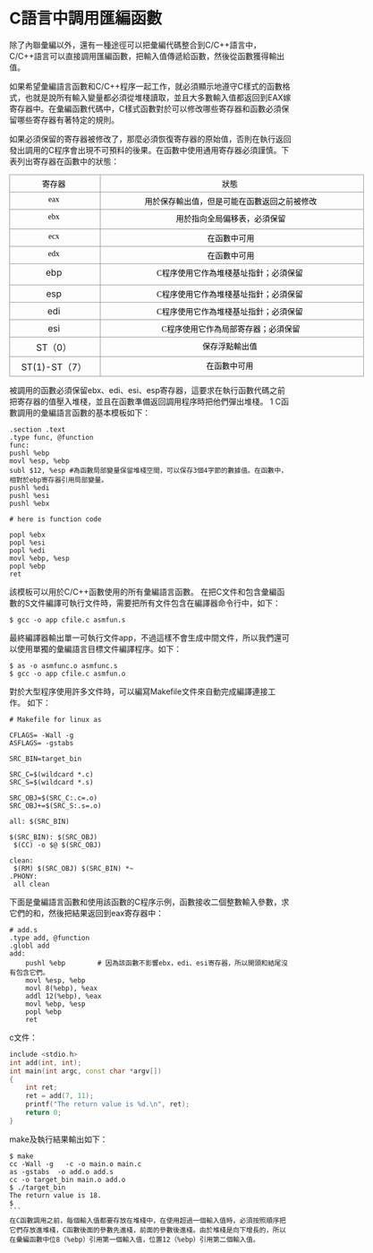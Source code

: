 # C語言中調用匯編函數

除了內聯彙編以外，還有一種途徑可以把彙編代碼整合到C/C++語言中，C/C++語言可以直接調用匯編函數，把輸入值傳遞給函數，然後從函數獲得輸出值。

如果希望彙編語言函數和C/C++程序一起工作，就必須顯示地遵守C樣式的函數格式，也就是說所有輸入變量都必須從堆棧讀取，並且大多數輸入值都返回到EAX嫁寄存器中。在彙編函數代碼中，C樣式函數對於可以修改哪些寄存器和函數必須保留哪些寄存器有著特定的規則。

如果必須保留的寄存器被修改了，那麼必須恢復寄存器的原始值，否則在執行返回發出調用的C程序會出現不可預料的後果。在函數中使用通用寄存器必須謹慎。下表列出寄存器在函數中的狀態：


<table cellpadding="2" cellspacing="0" border="1" style="font-size:undefined; border-collapse:collapse; margin-top:10px; margin-bottom:10px; display:table; background-color:inherit; text-align:center; width:634px">
<tbody style="background-color:inherit">
<tr style="background-color:inherit">
<td valign="top" style="word-break:break-all; border:1px solid rgb(153,153,153); padding:5px 16px 5px 12px; min-height:25px; min-width:25px; height:25px; background-color:inherit; width:136px">
<div style="min-width:2px; background-color:inherit; text-align:center"><span style="font-family:微軟雅黑; font-size:14px; color:#000000; background-color:rgb(255,255,255); font-style:normal; font-weight:normal; text-align:left">寄存器</span><br style="background-color:inherit">
</div>
</td>
<td valign="top" style="word-break:break-all; border:1px solid rgb(153,153,153); padding:5px 16px 5px 12px; min-height:25px; min-width:25px; height:25px; background-color:inherit; width:456px">
<div style="min-width:2px; background-color:inherit; text-align:center"><span style="font-family:微軟雅黑; font-size:14px; color:#000000; background-color:rgb(255,255,255); font-style:normal; font-weight:normal; text-align:left">狀態<span style="background-color:inherit">&nbsp;</span></span><br style="background-color:inherit">
</div>
</td>
</tr>
<tr style="background-color:inherit">
<td valign="top" style="word-break:break-all; border:1px solid rgb(153,153,153); padding:5px 16px 5px 12px; min-height:25px; min-width:25px; height:25px; background-color:inherit; width:136px">
<div style="min-width:2px; background-color:inherit; text-align:center"><span style="font-family:微軟雅黑; font-size:14px; color:#000000; background-color:rgb(255,255,255); font-style:normal; font-weight:normal; text-align:left">eax</span><br style="background-color:inherit">
</div>
</td>
<td valign="top" style="word-break:break-all; border:1px solid rgb(153,153,153); padding:5px 16px 5px 12px; min-height:25px; min-width:25px; height:25px; background-color:inherit; width:456px">
<div style="min-width:2px; background-color:inherit; text-align:center"><span style="font-family:微軟雅黑; font-size:14px; color:#000000; background-color:rgb(255,255,255); font-style:normal; font-weight:normal; text-align:left">用於保存輸出值，但是可能在函數返回之前被修改</span><br style="background-color:inherit">
</div>
</td>
</tr>
<tr style="background-color:inherit">
<td valign="top" style="word-break:break-all; border:1px solid rgb(153,153,153); padding:5px 16px 5px 12px; min-height:25px; min-width:25px; height:35px; background-color:inherit; width:136px">
<div style="min-width:2px; background-color:inherit; text-align:center"><span style="font-family:微軟雅黑; font-size:14px; color:#000000; background-color:rgb(255,255,255); font-style:normal; font-weight:normal; text-align:left">ebx</span><br style="background-color:inherit">
</div>
</td>
<td valign="top" style="word-break:break-all; border:1px solid rgb(153,153,153); padding:5px 16px 5px 12px; min-height:25px; min-width:25px; height:35px; background-color:inherit; width:456px">
<div style="min-width:2px; background-color:inherit; text-align:center"><span style="font-family:微軟雅黑; font-size:14px; color:#000000; background-color:rgb(255,255,255); font-style:normal; font-weight:normal; text-align:left">用於指向全局偏移表，必須保留</span><br style="background-color:inherit">
</div>
</td>
</tr>
<tr style="background-color:inherit">
<td valign="top" style="word-break:break-all; border:1px solid rgb(153,153,153); padding:5px 16px 5px 12px; min-height:25px; min-width:25px; height:25px; background-color:inherit; width:136px">
<div style="min-width:2px; background-color:inherit; text-align:center"><span style="font-family:微軟雅黑; font-size:14px; color:#000000; background-color:rgb(255,255,255); font-style:normal; font-weight:normal; text-align:left">ecx</span><br style="background-color:inherit">
</div>
</td>
<td valign="top" style="word-break:break-all; border:1px solid rgb(153,153,153); padding:5px 16px 5px 12px; min-height:25px; min-width:25px; height:25px; background-color:inherit; width:456px">
<div style="min-width:2px; background-color:inherit; text-align:center"><span style="font-family:微軟雅黑; font-size:14px; color:#000000; background-color:rgb(255,255,255); font-style:normal; font-weight:normal; text-align:left">在函數中可用</span><br style="background-color:inherit">
</div>
</td>
</tr>
<tr style="background-color:inherit">
<td valign="top" style="word-break:break-all; border:1px solid rgb(153,153,153); padding:5px 16px 5px 12px; min-height:25px; min-width:25px; height:25px; background-color:inherit; width:136px">
<div style="min-width:2px; background-color:inherit; text-align:center"><span style="font-family:微軟雅黑; font-size:14px; color:#000000; background-color:rgb(255,255,255); font-style:normal; font-weight:normal; text-align:left">edx</span><br style="background-color:inherit">
</div>
</td>
<td valign="top" style="word-break:break-all; border:1px solid rgb(153,153,153); padding:5px 16px 5px 12px; min-height:25px; min-width:25px; height:25px; background-color:inherit; width:456px">
<div style="min-width:2px; background-color:inherit; text-align:center"><span style="font-family:微軟雅黑; font-size:14px; color:#000000; background-color:rgb(255,255,255); font-style:normal; font-weight:normal; text-align:left">在函數中可用</span><br style="background-color:inherit">
</div>
</td>
</tr>
<tr style="background-color:inherit">
<td valign="top" style="word-break:break-all; border:1px solid rgb(153,153,153); padding:5px 16px 5px 12px; min-height:25px; min-width:25px; height:38px; background-color:inherit; width:136px">
<div style="min-width:2px; background-color:inherit; text-align:center">ebp</div>
</td>
<td valign="top" style="word-break:break-all; border:1px solid rgb(153,153,153); padding:5px 16px 5px 12px; min-height:25px; min-width:25px; height:38px; background-color:inherit; width:456px">
<div style="min-width:2px; background-color:inherit; text-align:center"><span style="font-family:微軟雅黑; font-size:14px; color:#000000; background-color:rgb(255,255,255); font-style:normal; font-weight:normal; text-align:left">C程序使用它作為堆棧基址指針；必須保留<span style="background-color:inherit">&nbsp;</span></span><br style="background-color:inherit">
</div>
</td>
</tr>
<tr style="background-color:inherit">
<td valign="top" style="word-break:break-all; border:1px solid rgb(153,153,153); padding:5px 16px 5px 12px; min-height:25px; min-width:25px; height:25px; background-color:inherit; width:136px">
<div style="min-width:2px; background-color:inherit; text-align:center">esp</div>
</td>
<td valign="top" style="word-break:break-all; border:1px solid rgb(153,153,153); padding:5px 16px 5px 12px; min-height:25px; min-width:25px; height:25px; background-color:inherit; width:456px">
<div style="min-width:2px; background-color:inherit; text-align:center"><span style="font-family:微軟雅黑; font-size:14px; color:#000000; background-color:rgb(255,255,255); font-style:normal; font-weight:normal; text-align:left">C程序使用它作為堆棧基址指針；必須保留<span style="background-color:inherit">&nbsp;</span></span><br style="background-color:inherit">
</div>
</td>
</tr>
<tr style="background-color:inherit">
<td valign="top" style="word-break:break-all; border:1px solid rgb(153,153,153); padding:5px 16px 5px 12px; min-height:25px; min-width:25px; height:25px; background-color:inherit; width:136px">
<div style="min-width:2px; background-color:inherit; text-align:center">edi</div>
</td>
<td valign="top" style="word-break:break-all; border:1px solid rgb(153,153,153); padding:5px 16px 5px 12px; min-height:25px; min-width:25px; height:25px; background-color:inherit; width:456px">
<div style="min-width:2px; background-color:inherit; text-align:center"><span style="font-family:微軟雅黑; font-size:14px; color:#000000; background-color:rgb(255,255,255); font-style:normal; font-weight:normal; text-align:left">C程序使用它作為堆棧基址指針；必須保留<span style="background-color:inherit">&nbsp;</span></span><br style="background-color:inherit">
</div>
</td>
</tr>
<tr style="background-color:inherit">
<td valign="top" style="word-break:break-all; border:1px solid rgb(153,153,153); padding:5px 16px 5px 12px; min-height:25px; min-width:25px; height:25px; background-color:inherit; width:136px">
<div style="min-width:2px; background-color:inherit; text-align:center">esi</div>
</td>
<td valign="top" style="word-break:break-all; border:1px solid rgb(153,153,153); padding:5px 16px 5px 12px; min-height:25px; min-width:25px; height:25px; background-color:inherit; width:456px">
<div style="min-width:2px; background-color:inherit; text-align:center"><span style="font-family:微軟雅黑; font-size:14px; color:#000000; background-color:rgb(255,255,255); font-style:normal; font-weight:normal; text-align:left">C程序使用它作為局部寄存器；必須保留</span><br style="background-color:inherit">
</div>
</td>
</tr>
<tr style="background-color:inherit">
<td valign="top" style="word-break:break-all; border:1px solid rgb(153,153,153); padding:5px 16px 5px 12px; min-height:25px; min-width:25px; height:25px; background-color:inherit; width:136px">
<div style="min-width:2px; background-color:inherit; text-align:center">ST（0）</div>
</td>
<td valign="top" style="word-break:break-all; border:1px solid rgb(153,153,153); padding:5px 16px 5px 12px; min-height:25px; min-width:25px; height:25px; background-color:inherit; width:456px">
<div style="min-width:2px; background-color:inherit; text-align:center"><span style="font-family:微軟雅黑; font-size:14px; color:#000000; background-color:rgb(255,255,255); font-style:normal; font-weight:normal; text-align:left">保存浮點輸出值<span style="background-color:inherit">&nbsp;</span></span><br style="background-color:inherit">
</div>
</td>
</tr>
<tr style="background-color:inherit">
<td valign="top" style="word-break:break-all; border:1px solid rgb(153,153,153); padding:5px 16px 5px 12px; min-height:25px; min-width:25px; height:25px; background-color:inherit; width:136px">
<div style="min-width:2px; background-color:inherit; text-align:center">ST(1)-ST（7）</div>
</td>
<td valign="top" style="word-break:break-all; border:1px solid rgb(153,153,153); padding:5px 16px 5px 12px; min-height:25px; min-width:25px; height:25px; background-color:inherit; width:456px">
<div style="min-width:2px; background-color:inherit; text-align:center"><span style="font-family:微軟雅黑; font-size:14px; color:#000000; background-color:rgb(255,255,255); font-style:normal; font-weight:normal; text-align:left">在函數中可用&nbsp;</span><br style="background-color:inherit">
</div>
</td>
</tr>
</tbody>
</table>



被調用的函數必須保留ebx、edi、esi、esp寄存器，這要求在執行函數代碼之前把寄存器的值壓入堆棧，並且在函數準備返回調用程序時把他們彈出堆棧。
1 C函數調用的彙編語言函數的基本模板如下：
```
.section .text
.type func, @function
func:
pushl %ebp
movl %esp, %ebp
subl $12, %esp #為函數局部變量保留堆棧空間，可以保存3個4字節的數據值。在函數中，相對於ebp寄存器引用局部變量。
pushl %edi
pushl %esi
pushl %ebx

# here is function code

popl %ebx
popl %esi
popl %edi
movl %ebp, %esp
popl %ebp
ret
```

該模板可以用於C/C++函數使用的所有彙編語言函數。
在把C文件和包含彙編函數的S文件編譯可執行文件時，需要把所有文件包含在編譯器命令行中，如下：
```
$ gcc -o app cfile.c asmfun.s
```
最終編譯器輸出單一可執行文件app，不過這樣不會生成中間文件，所以我們還可以使用單獨的彙編語言目標文件編譯程序。如下：

```
$ as -o asmfunc.o asmfunc.s
$ gcc -o app cfile.c asmfun.o
```

對於大型程序使用許多文件時，可以編寫Makefile文件來自動完成編譯連接工作。 如下：

```
# Makefile for linux as

CFLAGS= -Wall -g
ASFLAGS= -gstabs

SRC_BIN=target_bin

SRC_C=$(wildcard *.c)
SRC_S=$(wildcard *.s)

SRC_OBJ=$(SRC_C:.c=.o)
SRC_OBJ+=$(SRC_S:.s=.o)

all: $(SRC_BIN)

$(SRC_BIN): $(SRC_OBJ)
 $(CC) -o $@ $(SRC_OBJ)

clean:
 $(RM) $(SRC_OBJ) $(SRC_BIN) *~
.PHONY:
 all clean
```
下面是彙編語言函數和使用該函數的C程序示例，函數接收二個整數輸入參數，求它們的和，然後把結果返回到eax寄存器中：

```
# add.s
.type add, @function
.globl add
add:
    pushl %ebp        # 因為該函數不影響ebx，edi、esi寄存器，所以開頭和結尾沒有包含它們。
    movl %esp, %ebp
    movl 8(%ebp), %eax
    addl 12(%ebp), %eax
    movl %ebp, %esp
    popl %ebp
    ret
```
c文件：
```cpp
include <stdio.h>
int add(int, int);
int main(int argc, const char *argv[])
{
    int ret;
    ret = add(7, 11);
    printf("The return value is %d.\n", ret);
    return 0;
}
```
make及執行結果輸出如下：
````
$ make
cc -Wall -g   -c -o main.o main.c
as -gstabs  -o add.o add.s
cc -o target_bin main.o add.o
$ ./target_bin
The return value is 18.
$
```
在C函數調用之前，每個輸入值都要存放在堆棧中，在使用超過一個輸入值時，必須按照順序把它們存放進堆棧，C函數後面的參數先進棧，前面的參數後進棧。由於堆棧是向下增長的，所以在彙編函數中位8（%ebp）引用第一個輸入值，位置12（%ebp）引用第二個輸入值。
